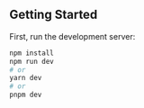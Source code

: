 ## Getting Started

First, run the development server:

```bash
npm install
npm run dev
# or
yarn dev
# or
pnpm dev
```


